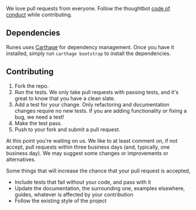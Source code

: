 We love pull requests from everyone. Follow the thoughtbot [code of conduct]
while contributing.

[code of conduct]: https://thoughtbot.github.com/code-of-conduct

## Dependencies

Runes uses [Carthage][] for dependency management. Once you have it installed,
simply run `carthage bootstrap` to install the dependencies.

[Carthage]: https://github.com/Carthage/Carthage

## Contributing

1. Fork the repo.
2. Run the tests. We only take pull requests with passing tests, and it's
   great to know that you have a clean slate.
3. Add a test for your change. Only refactoring and documentation changes
   require no new tests. If you are adding functionality or fixing a bug, we
   need a test!
4. Make the test pass.
5. Push to your fork and submit a pull request.

At this point you're waiting on us. We like to at least comment on, if not
accept, pull requests within three business days (and, typically, one business
day). We may suggest some changes or improvements or alternatives.

Some things that will increase the chance that your pull request is accepted,

* Include tests that fail without your code, and pass with it
* Update the documentation, the surrounding one, examples elsewhere, guides,
  whatever is affected by your contribution
* Follow the existing style of the project

